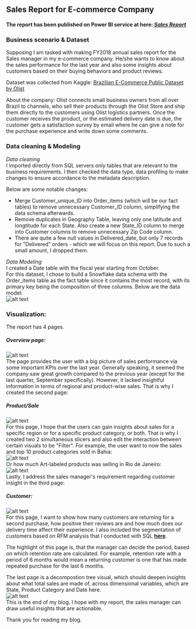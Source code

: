 ## Sales Report for E-commerce Company
#### The report has been published on Power BI service at here: [**_Sales Report_**](https://app.powerbi.com/view?r=eyJrIjoiNjZhZDg0MjQtZDJmMC00NGRiLTliODgtOTYzNjk0NDZlMWM3IiwidCI6ImFmMWYzNzUzLTM5MjUtNGU2Zi05NDliLTk3YzAwNzMyMDgwMyIsImMiOjEwfQ%3D%3D&pageName=ReportSection350eea8b65c54936c3ec)

### Business scenario & Dataset

Supposing I am tasked with making FY2018 annual sales report for the Sales manager in my e-commerce company. He/she wants to know about the sales performance for the last year and also some insights about customers based on their buying behaviors and product reviews.

Dataset was collected from Kaggle: [Brazilian E-Commerce Public Dataset by Olist](https://www.kaggle.com/datasets/olistbr/brazilian-ecommerce)

About the company:
Olist connects small business owners from all over Brazil to channels, who sell their products through the Olist Store and ship them directly to the customers using Olist logistics partners. Once the customer receives the product, or the estimated delivery date is due, the customer gets a satisfaction survey by email where he can give a note for the purchase experience and write down some comments.

### Data cleaning & Modeling 
_Data cleaning_</br>
I imported directly from SQL servers only tables that are relevant to the business requirements. I then checked the data type, data profiling to make changes to ensure accordance to the metadata description.

Below are some notable changes:</br>
- Merge Customer_unique_ID into Order_items (which will be our fact tables) to remove unnecessary Customer_ID column, simplifying the data schema afterwards.</br>
- Remove duplicates in Geography Table, leaving only one latitude and longtitude for each State. Also create a new State_ID column to merge into Customer columns to remove unnecessary Zip Code column.</br>
- There are quite a few null values in Delivered_date, but only 7 records for "Delivered" orders - which we will focus on this report. Due to such a small amount, I dropped them.

_Data Modeling_</br>
I created a Date table with the fiscal year starting from October.</br>
For this dataset, I chose to build a Snowflake data schema with the Order_items table as the fact table since it contains the most record, with its primary key being the composition of three columns. 
Below are the data model:</br>
![alt text](https://github.com/thaianhnguyen/Sales-Report-for-E-commerce-Company/blob/main/images%20BI/Screenshot_1.jpg)

### Visualization:

The report has 4 pages.

##### Overview page:
![alt text](https://github.com/thaianhnguyen/Sales-Report-for-E-commerce-Company/blob/main/images%20BI/Screenshot_2.jpg)</br>
The page provides the user with a big picture of sales performance via some important KPIs over the last year. Generally speaking, it seemed the company saw great growth compared to the previous year (except for the last quarter, September specifically). 
However, it lacked insightful information in terms of regional and product-wise sales. That is why I created the second page:

##### Product/Sale
![alt text](https://github.com/thaianhnguyen/Sales-Report-for-E-commerce-Company/blob/main/images%20BI/Screenshot_3.jpg)</br>
For this page, I hope that the users can gain insights about sales for a specific region or for a specific product category, or both. That is why I created two 2 simultaneous slicers and also edit the interaction between certain visuals to be "Filter". For example, the user want to now the sales and top 10 product categories sold in Bahia:</br>
![alt text](https://github.com/thaianhnguyen/Sales-Report-for-E-commerce-Company/blob/main/images%20BI/Screenshot_4.jpg)</br>
Or how much Art-labeled products was selling in Rio de Janeiro:</br>
![alt text](https://github.com/thaianhnguyen/Sales-Report-for-E-commerce-Company/blob/main/images%20BI/Screenshot_5.jpg)</br>
Lastly, I address the sales manager's requirement regarding customer insight in the third page:

##### Customer:
![alt text](https://github.com/thaianhnguyen/Sales-Report-for-E-commerce-Company/blob/main/images%20BI/Screenshot_6.jpg)</br>
For this page, I want to show how many customers are returning for a second purchase, how positive their reviews are and how much does our delivery time affect their experience. I also included the segmentation of customers based on RFM analysis that I conducted with SQL [**here**](https://github.com/thaianhnguyen/RFM-analysis-with-SQL/blob/main/rfm%20read%20me.md).

The highlight of this page is,  that the manager can decide the period, based on which retention rate are calculated. For example, retention rate with a period of 6 months would mean a returning customer is one that has made repeated purchase for the last 6 months. 

The last page is a decompostion tree visual, which should deepen insights about what total sales are made of, across dimensional variables, which are State, Product Category and Date here. </br>
![alt text](https://github.com/thaianhnguyen/Sales-Report-for-E-commerce-Company/blob/main/images%20BI/Screenshot_7.jpg)</br>
This is the end of my blog. I hope with my report, the sales manager can draw useful insights that are actionable. 

Thank you for reading my blog.
